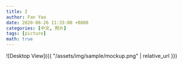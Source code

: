 ```yaml
---
title: I
author: Fan Yao
date: 2020-06-26 11:33:00 +0800
categories: [中文, 照片]
tags: [picture]
math: true
---
```



![Desktop View]({{ "/assets/img/sample/mockup.png" | relative_url }})


